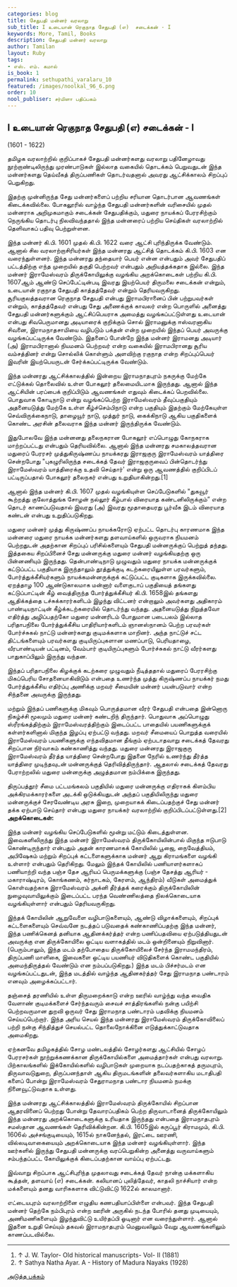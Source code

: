 ```yaml
---
categories: blog
title: சேதுபதி மன்னர் வரலாறு
sub_title: I உடையான் ரெகுநாத சேதுபதி (எ)  சடைக்கன் - I
keywords: More, Tamil, Books
description: சேதுபதி மன்னர் வரலாறு
author: Tamilan
layout: Ruby
tags:
- எஸ். எம். கமால்
is_book: 1
permalink: sethupathi_varalaru_10
featured: /images/noolkal_96_6.png
order: 10
nool_publiser: சர்மிளா பதிப்பகம்
---
```



## I உடையான் ரெகுநாத சேதுபதி (எ) சடைக்கன் - I

(1601 - 1622)

தமிழக வரலாற்றில் குறிப்பாகச் சேதுபதி மன்னர்களது வரலாறு பதினேழாவது நூற்றாண்டிலிருந்து முரண்பாடுகள் இல்லாத வகையில் தொடக்கம் பெறுவதுடன் இந்த மன்னர்களது தெய்வீகத் திருப்பணிகள் தொடர்வதனால் அவரது ஆட்சிக்காலம் சிறப்புப் பெறுகிறது.

இதற்கு முன்னிருந்த சேது மன்னர்களைப் பற்றிய சரியான தொடர்பான ஆவணங்கள் கிடைக்கவில்லை. போகலூரில் வாழ்ந்த சேதுபதி மன்னர்களின் வரிசையில் முதல் மன்னராக அறிமுகமாகும் சடைக்கன் சேதுபதிக்கும், மதுரை நாயக்கப் பேரரசிற்கும் நெருங்கிய தொடர்பு நிலவிவந்ததால் இந்த மன்னரைப் பற்றிய செய்திகள் வரலாற்றில் தெளிவாகப் பதிவு பெற்றுள்ளன.

இந்த மன்னர் கி.பி. 1601 முதல் கி.பி. 1622 வரை ஆட்சி புரிந்திருக்க வேண்டும். ஆனால் சில வரலாற்றாசிரியர்கள் இந்த மன்னரது ஆட்சித் தொடக்கம் கி.பி. 1603 என வரைந்துள்ளனர். இந்த மன்னரது தந்தையார் பெயர் என்ன என்பதும் அவர் சேதுபதிப் பட்டத்திற்கு எந்த முறையில் தகுதி பெற்றவர் என்பதும் அறியத்தக்கதாக இல்லை. இந்த மன்னர் இராமேஸ்வரம் திருக்கோயிலுக்கு வழங்கிய அறக்கொடைகள் பற்றிய கி.பி. 1607ஆம் ஆண்டு செப்பேட்டின்படி இவரது இயற்பெயர் திருமலை சடைக்கன் என்றும், உடையான் ரகுநாத சேதுபதி காத்தத்தேவர் என்றும் தெரியவருகிறது. சூரியகுலத்தவரான ரெகுநாத சேதுபதி என்பது இராமபிரானைப் பின் பற்றுபவர்கள் என்றும், காத்தத்தேவர் என்பது சேது அணைக்குக் காவலர் என்ற பொருளில் அனைத்து சேதுபதி மன்னர்களுக்கும் ஆட்சிப்பெயராக அமைத்து வழங்கப்பட்டுள்ளது உடையான் என்பது சிவபெருமானது அடியாரைக் குறிக்கும் சொல் இராமனுக்கு ஈஸ்வரனாகிய சிவனை, இராமநாதசாமியை வழிபடும் பக்தன் என்ற முறையில் இந்தப் பெயர் அவருக்கு வழங்கப்பட்டிருக்க வேண்டும். இதனைப் போன்றே இந்த மன்னர் இராமனது அடியார் (அ) இராமபிரானால் நியமனம் பெற்றவர் என்ற வகையில் இராமபிரானது சூரிய வம்சத்தினர் என்று சொல்லிக் கொள்ளும் அளவிற்கு ரகுநாத என்ற சிறப்புப்பெயர் இவரின் இயற்பெயருடன் சேர்க்கப்பட்டிருக்க வேண்டும்.

இந்த மன்னரது ஆட்சிக்காலத்தில் இன்றைய இராமநாதபுரம் நகருக்கு மேற்கே எட்டுக்கல் தொலைவில் உள்ள போகலூர் தலைமையிடமாக இருந்தது. ஆனால் இந்த ஆட்சியின் பரப்பைக் குறிப்பிடும் ஆவணங்கள் எதுவும் கிடைக்கப் பெறவில்லை. பொதுவாக கோடிநாடு என்று வழங்கப்பெற்ற இராமேஸ்வரம் தீவுப்பகுதியும் அதனையடுத்து மேற்கே உள்ள கீழ்ச்செம்பிநாடு என்ற பகுதியும் இதற்கும் மேற்கேயுள்ள செவ்விருக்கைநாடு, தாழையூர் நாடு, முத்துர் நாடு, கைக்கிநாடு ஆகிய பகுதிகளைக் கொண்ட அரசின் தலைவராக இந்த மன்னர் இருந்திருக்க வேண்டும்.

இதுபோலவே இந்த மன்னனது தலைநகரான போகலூர் எப்பொழுது கோநகராக மாற்றப்பட்டது என்பதும் தெரியவில்லை. ஆனால் இந்த மன்னரது சமகாலத்தவரான மதுரைப் பேரரசர் முத்துகிருஷ்ணப்ப நாயக்கரது இராஜகுரு இராமேஸ்வரம் யாத்திரை சென்றபோது "புகழுரிலிருந்த சடைக்கத் தேவர் இராஜகுருவைப் பின்தொடர்ந்து இராமேஸ்வரம் யாத்திரைக்கு உதவி செய்தார்' என்று ஒரு ஆவணத்தில் குறிப்பிடப் பட்டிருப்பதால் போகலூர் தலைநகர் என்பது உறுதியாகின்றது.[1]

ஆனால் இந்த மன்னர் கி.பி. 1607 முதல் வழங்கியுள்ள செப்பேடுகளில் "துகவூர் கூற்றத்து குலோத்துங்க சோழன் நல்லூர் கீழ்பால் விரையாத கண்டனிலிருக்கும்” என்ற தொடர் காணப்படுவதால் இவரது (அ) இவரது மூதாதையரது பூர்வீக இடம் விரையாத கண்டன் என்பது உறுதிப்படுகிறது.

மதுரை மன்னர் முத்து கிருஷ்ணப்ப நாயக்கரோடு ஏற்பட்ட தொடர்பு காரணமாக இந்த மன்னரை மதுரை நாயக்க மன்னர்களது தளவாய்களில் ஒருவராக நியமனம் பெற்றதுடன் அதற்கான சிறப்புப் பரிசில்களையும் சேதுபதி மன்னருக்குப் பெற்றுத் தந்தது. இத்தகைய சிறப்பினைச் சேது மன்னருக்கு மதுரை மன்னர் வழங்கியதற்கு ஒரு பின்னணியும் இருந்தது. தென்பாண்டிநாடு முழுவதும் மதுரை நாயக்க மன்னருக்குக் கட்டுப்பட்ட பகுதியாக இருந்தாலும் தூத்துக்குடி கடற்கரையிலுள்ள பரவர்களும், போர்த்துக்கீசியர்களும் நாயக்கமன்னருக்குக் கட்டுப்பட்ட குடிகளாக இருக்கவில்லை. ஏறத்தாழ 100 ஆண்டுகாலமாக மன்னார் வளைகுடாப் பகுதியைத் தங்களது கட்டுப்பாட்டின் கீழ் வைத்திருந்த போர்த்துக்கீசியர் கி.பி. 1658இல் தங்களது ஆதிக்கத்தை டச்சுக்காரர்களிடம் இழந்து விட்டனர் என்றாலும் அவர்களது அதிகாரம் பாண்டியநாட்டின் கீழ்க்கடற்கரையில் தொடர்ந்து வந்தது. அதனையடுத்து நிறுத்தவோ எதிர்த்து அழிப்பதற்கோ மதுரை மன்னரிடம் போதுமான படைபலம் இல்லாத பரிதாபநிலை போர்த்துக்கீசிய பாதிரியார்களிடம் ஞானஸ்நானம் பெற்ற பரவர்கள் போர்ச்சுகல் நாட்டு மன்னர்களது குடிமக்களாக மாறினர். அந்த நாட்டுச் சட்ட திட்டங்களையும் பரவர்களது குடியிருப்புகளான மணப்பாடு, பெரியதாழை, வீரபாண்டியன் பட்டினம், வேம்பார் குடியிருப்புகளும் போர்ச்சுகல் நாட்டு வீரர்களது பாதுகாப்பிலும் இருந்து வந்தன.

இந்தப் பரிதாபநிலை கிழக்குக் கடற்கரை முழுவதும் நீடித்ததால் மதுரைப் பேரரசிற்கு மிகப்பெரிய சோதனையாகிவிடும் என்பதை உணர்ந்த முத்து கிருஷ்ணப்ப நாயக்கர் நமது போர்த்துக்கீசிய எதிர்ப்பு அணிக்கு மறவர் சீமையின் மன்னர் பயன்படுவார் என்ற சிந்தனை அவருக்கு இருந்தது.

மற்றும் இந்தப் பணிகளுக்கு மிகவும் பொருத்தமான வீரர் சேதுபதி என்பதை இன்னொரு நிகழ்ச்சி மூலமும் மதுரை மன்னர் கண்டறிந் திருந்தார். பொதுவாக அப்பொழுது ஸ்ரீரங்கத்திற்கும் இராமேஸ்வரத்திற்கும் இடைப்பட்ட பாதையில் பயணிகளுக்குக் கள்ளர்களினால் மிகுந்த இழப்பு ஏற்பட்டு வந்தது. மறவர் சீமையைப் பொறுத்த வரையில் இராமேஸ்வரம் பயணிகளுக்கு எந்தவிதமான தீங்கும் ஏற்படாதவாறு சடைக்கத் தேவரது சிறப்பான நிர்வாகம் கண்காணித்து வந்தது. மதுரை மன்னரது இராஜகுரு இராமேஸ்வரம் தீர்த்த யாத்திரை சென்றபோது இதனை நேரில் உணர்ந்து தீர்த்த யாத்திரை முடிந்தவுடன் மன்னருக்குத் தெரிவித்திருந்தார். ஆதலால் சடைக்கத் தேவரது பேராற்றலில் மதுரை மன்னருக்கு அழுத்தமான நம்பிக்கை இருந்தது.

திருப்பத்தூர் சீமை பட்டமங்கலம் பகுதியில் மதுரை மன்னருக்கு எதிராகக் கிளம்பிய அக்கிரமக்காரர்களை அடக்கி ஒடுக்கியதுடன் அந்தப் பகுதியிலிருந்து மதுரை மன்னருக்குச் சேரவேண்டிய அரசு இறை, முறையாகக் கிடைப்பதற்குச் சேது மன்னர் தக்க ஏற்பாடு செய்தார் என்பது மதுரை நாயக்கர் வரலாற்றில் குறிப்பிடப்பட்டுள்ளது.[2] **அறக்கொடைகள்:**

இந்த மன்னர் வழங்கிய செப்பேடுகளில் மூன்று மட்டும் கிடைத்துள்ளன. இவைகளிலிருந்து இந்த மன்னர் இராமேஸ்வரம் திருக்கோயிலின்பால் மிகுந்த ஈடுபாடு கொண்டிருந்தார் என்பதும் அதன் காரணமாகக் கோயிலில் பூஜை, நைவேத்தியம், அபிஷேகம் மற்றும் சிறப்புக் கட்டளைகளுக்காக மன்னர் ஆறு கிராமங்களை வழங்கி உள்ளார் என்பதும் தெரிகிறது. மேலும் இந்தக் கோயிலில் பணியாளர்களாகப் பணியாற்றி வந்த பஞ்ச தேச ஆரியப் பெருமக்களுக்கு (பஞ்ச தேசத்து ஆரியர் - மகாராஷ்டிரம், கொங்கணம், கர்நாடகம், கேரளம், ஆந்திரம்) வீடுகள் அமைத்துக் கொள்வதற்காக இராமேஸ்வரம் அக்னி தீர்த்தக் கரைக்கும் திருக்கோயிலின் நுழைவுவாயிலுக்கும் இடைப்பட்ட பரந்த வெண்ணிலத்தை நிலக்கொடையாக வழங்கியுள்ளார் என்பதும் தெரியவருகிறது.

இந்தக் கோயிலின் ஆறுவேளை வழிபாடுகளையும், ஆண்டு விழாக்களையும், சிறப்புக் கட்டளைகளையும் செவ்வனே நடத்தப் படுவதைக் கண்காணிப்பதற்கு இந்த மன்னர், இந்த பணிக்கெனத் தனியாக ஆதினக்கர்த்தர் என்ற பணிப்பதவியை ஏற்படுத்தியதுடன் அவருக்கு என திருக்கோயிலை ஒட்டிய வளாகத்தில் மடம் ஒன்றினையும் நிறுவினார். (பெரும்பாலும், இந்த மடம் தற்போதைய திருக்கோயிலைச் சேர்ந்த இராமமந்திரம், திருப்பணி மாளிகை, இவைகளை ஒட்டிய பயணியர் விடுதிகளைக் கொண்ட பகுதியில் அமைந்திருத்தல் வேண்டும் என நம்பப்படுகிறது.) இந்த மடம் பிச்சர்மடம் என வழங்கப்பட்டதுடன், இந்த மடத்தில் வாழ்ந்த ஆதினகர்த்தர் சேது இராமநாத பண்டாரம் எனவும் அழைக்கப்பட்டார்.

தஞ்சைத் தரணியில் உள்ள திருமறைக்காடு என்ற ஊரில் வாழ்ந்து வந்த வைதிக வேளாண் குடிமக்களைச் சேர்ந்தவரும் சைவச் சாத்திரங்களில் நன்கு பயிற்சி பெற்றவருமான துறவி ஒருவர் சேது இராமநாத பண்டாரம் பதவிக்கு நியமனம் செய்யப்பெற்றார். இந்த அரிய செயல் இந்த மன்னரது இராமேஸ்வரம் திருக்கோவிலைப் பற்றி நன்கு சிந்தித்துச் செயல்பட்ட தொலைநோக்கினை எடுத்துக்காட்டுவதாக அமைகிறது.

ஏற்கனவே தமிழகத்தில் சோழ மண்டலத்தில் சோழர்களது ஆட்சியில் சோழப் பேரரசர்கள் நூற்றுக்கணக்கான திருக்கோயில்களை அமைத்தார்கள் என்பது வரலாறு. பிற்காலங்களில் இக்கோயில்களில் வழிபாடுகள் முறையாக நடப்பதற்காகத் தருமபுரம், திருவாவடுதுறை, திருப்பனந்தாள் ஆகிய திருமடங்களின் தலைவர்களாகிய மடாதிபதி களைப் போன்று இராமேஸ்வரம் சேதுராமநாத பண்டார நியமனம் நமக்கு நினைவூட்டுவதாக உள்ளது.

இந்த மன்னரது ஆட்சிக்காலத்தில் இராமேஸ்வரம் திருக்கோயில் சிறப்பான ஆதரவினைப் பெற்றது போன்று தேவாரப்பதிகம் பெற்ற திருவாடானைத் திருக்கோயிலும் இந்த மன்னரது அறக்கொடைகளுக்கு உரியதாக இருந்தது என்பதை இராமநாதபுரம் சமஸ்தான ஆவணங்கள் தெரிவிக்கின்றன. கி.பி. 1605இல் கருப்பூர் கிராமமும், கி.பி. 1606ல் அச்சங்குடியையும், 1615ல் நாகனேந்தல், இரட்டை ஊரணி, வில்லடிவாகையையும் அறக்கொடையாக இந்த மன்னர் வழங்கியுள்ளார். இந்த ஊர்களில் இருந்து சேதுபதி மன்னருக்கு வரப்பெறுகின்ற அனைத்து வருவாய்களும் சம்பந்தப்பட்ட கோயிலுக்குக் கிடைப்பதற்கான வாய்ப்பு ஏற்பட்டது.

இவ்வாறு சிறப்பாக ஆட்சிபுரிந்த முதலாவது சடைக்கத் தேவர் நான்கு மக்களாகிய கூத்தன், தளவாய் (எ) சடைக்கன். கலியானப் புலித்தேவர், காதலி நாச்சியார் என்ற மக்களையும் தனது வாரிசுகளாக விட்டுவிட்டு 1622ல் காலமானார்.

எட்டையபுரம் வரலாற்றினை எழுதிய கணபதியாப்பிள்ளை என்பவர். இந்த சேதுபதி மன்னர் தெற்கே நம்பிபுரம் என்ற ஊரின் அருகில் நடந்த போரில் தனது முடியையும், அணிமணிகளையும் இழந்துவிட்டு உயிர்தப்பி ஓடினார் என வரைந்துள்ளார். ஆனால் இதனை உறுதி செய்யும் தகவல் இராமநாதபுரம் மெனுவலிலும் வேறு ஆவணங்களிலும் காணப்படவில்லை.

* * *

  1. ↑ J. W. Taylor- Old historical manuscripts- Vol- II (1881)
  2. ↑ Sathya Natha Ayar. A - History of Madura Nayaks (1928)

[அடுத்த பக்கம்](sethupathi_varalaru_11)